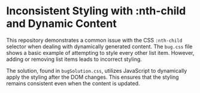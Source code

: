 # Inconsistent Styling with :nth-child and Dynamic Content

This repository demonstrates a common issue with the CSS `:nth-child` selector when dealing with dynamically generated content.  The `bug.css` file shows a basic example of attempting to style every other list item. However, adding or removing list items leads to incorrect styling.

The solution, found in `bugSolution.css`, utilizes JavaScript to dynamically apply the styling after the DOM changes. This ensures that the styling remains consistent even when the content is updated.